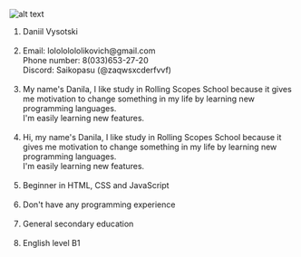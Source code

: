 ![alt text](https://drive.google.com/file/d/18UNYNDSqxng8HiGQ5R-Cmq9i80B7vUvP/view?usp=sharing)
<ol>
<li>Daniil Vysotski</li><br>
<li>Email: lolololololikovich@gmail.com<br>
Phone number: 8(033)653-27-20<br>
Discord: Saikopasu (@zaqwsxcderfvvf)</li><br>
<li>My name's Danila, I like study in Rolling Scopes School because it gives me motivation to change something in my life by learning new programming languages. <br>I'm easily learning new features.</li><br>
<li>Hi, my name's Danila, I like study in Rolling Scopes School because it gives me motivation to change something in my life by learning new programming languages. <br>I'm easily learning new features.</li><br>
<li>Beginner in HTML, CSS and JavaScript</li><br>
<li>Don't have any programming experience</li><br>
<li>General secondary education</li><br>
<li>English level B1</li><br>
</ol>